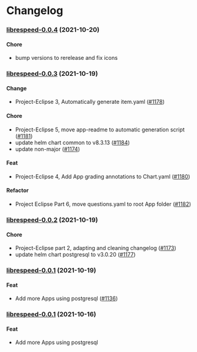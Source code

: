 # Changelog<br>


<a name="librespeed-0.0.4"></a>
### [librespeed-0.0.4](https://github.com/truecharts/apps/compare/librespeed-0.0.3...librespeed-0.0.4) (2021-10-20)

#### Chore

* bump versions to rerelease and fix icons



<a name="librespeed-0.0.3"></a>
### [librespeed-0.0.3](https://github.com/truecharts/apps/compare/librespeed-0.0.2...librespeed-0.0.3) (2021-10-19)

#### Change

* Project-Eclipse 3, Automatically generate item.yaml ([#1178](https://github.com/truecharts/apps/issues/1178))

#### Chore

* Project-Eclipse 5, move app-readme to automatic generation script ([#1181](https://github.com/truecharts/apps/issues/1181))
* update helm chart common to v8.3.13 ([#1184](https://github.com/truecharts/apps/issues/1184))
* update non-major ([#1174](https://github.com/truecharts/apps/issues/1174))

#### Feat

* Project-Eclipse 4, Add App grading annotations to Chart.yaml ([#1180](https://github.com/truecharts/apps/issues/1180))

#### Refactor

* Project Eclipse Part 6, move questions.yaml to root App folder ([#1182](https://github.com/truecharts/apps/issues/1182))



<a name="librespeed-0.0.2"></a>
### [librespeed-0.0.2](https://github.com/truecharts/apps/compare/librespeed-0.0.1...librespeed-0.0.2) (2021-10-19)

#### Chore

* Project-Eclipse part 2, adapting and cleaning changelog ([#1173](https://github.com/truecharts/apps/issues/1173))
* update helm chart postgresql to v3.0.20 ([#1177](https://github.com/truecharts/apps/issues/1177))



<a name="librespeed-0.0.1"></a>
### [librespeed-0.0.1](https://github.com/truecharts/apps/compare/librespeed-3.0.14...librespeed-0.0.1) (2021-10-19)

#### Feat

* Add more Apps using postgresql ([#1136](https://github.com/truecharts/apps/issues/1136))



<a name="librespeed-0.0.1"></a>
### [librespeed-0.0.1](https://github.com/truecharts/apps/compare/librespeed-3.0.10...librespeed-0.0.1) (2021-10-16)

#### Feat

* Add more Apps using postgresql
